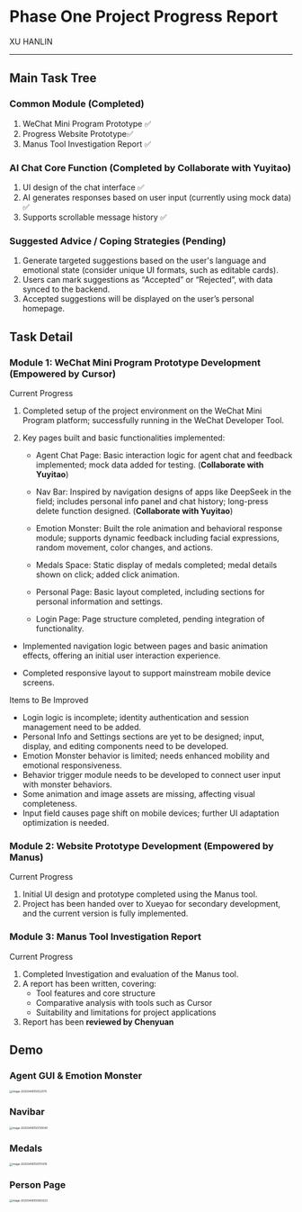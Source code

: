 # Phase One Project Progress Report

XU HANLIN

---

## Main Task Tree

### Common Module (Completed)

1. WeChat Mini Program Prototype ✅  
2. Progress Website Prototype✅  
3. Manus Tool Investigation Report ✅

### AI Chat Core Function (Completed by **Collaborate with Yuyitao**)

1. UI design of the chat interface ✅  
2. AI generates responses based on user input (currently using mock data) ✅  
3. Supports scrollable message history ✅  

### Suggested Advice / Coping Strategies (Pending)

1. Generate targeted suggestions based on the user's language and emotional state (consider unique UI formats, such as editable cards).  
2. Users can mark suggestions as “Accepted” or “Rejected”, with data synced to the backend.  
3. Accepted suggestions will be displayed on the user’s personal homepage.

## Task Detail

### **Module 1: WeChat Mini Program Prototype Development (Empowered by Cursor)**

Current Progress

1. Completed setup of the project environment on the WeChat Mini Program platform; successfully running in the WeChat Developer Tool.

2. Key pages built and basic functionalities implemented:

   - Agent Chat Page: Basic interaction logic for agent chat and feedback implemented; mock data added for testing. (**Collaborate with Yuyitao**)

   - Nav Bar: Inspired by navigation designs of apps like DeepSeek in the field; includes personal info panel and chat history; long-press delete function designed. (**Collaborate with Yuyitao**)

   - Emotion Monster: Built the role animation and behavioral response module; supports dynamic feedback including facial expressions, random movement, color changes, and actions.

   - Medals Space: Static display of medals completed; medal details shown on click; added click animation.

   - Personal Page: Basic layout completed, including sections for personal information and settings.

   - Login Page: Page structure completed, pending integration of functionality.

- Implemented navigation logic between pages and basic animation effects, offering an initial user interaction experience.

- Completed responsive layout to support mainstream mobile device screens.

Items to Be Improved

- Login logic is incomplete; identity authentication and session management need to be added.
- Personal Info and Settings sections are yet to be designed; input, display, and editing components need to be developed.
- Emotion Monster behavior is limited; needs enhanced mobility and emotional responsiveness.
- Behavior trigger module needs to be developed to connect user input with monster behaviors.
- Some animation and image assets are missing, affecting visual completeness.
- Input field causes page shift on mobile devices; further UI adaptation optimization is needed.

### **Module 2: Website Prototype Development (Empowered by Manus)**

Current Progress

1. Initial UI design and prototype completed using the Manus tool.  
2. Project has been handed over to Xueyao for secondary development, and the current version is fully implemented.

### **Module 3: Manus Tool Investigation Report**

Current Progress

1. Completed Investigation and evaluation of the Manus tool.  
2. A  report has been written, covering:
   - Tool features and core structure  
   - Comparative analysis with tools such as Cursor  
   - Suitability and limitations for project applications
3. Report has been **reviewed by Chenyuan**

## **Demo**

### Agent GUI & Emotion Monster

<img src="/Users/hallymxu/Desktop/Final_project/Progress/docs/progress1_hanlin/image-20250406150523175.png" alt="image-20250406150523175" style="zoom: 33%;" />

### Navibar

<img src="/Users/hallymxu/Desktop/Final_project/Progress/docs/progress1_hanlin/image-20250406150730040.png" alt="image-20250406150730040" style="zoom:33%;" />

### Medals

<img src="/Users/hallymxu/Desktop/Final_project/Progress/docs/progress1_hanlin/image-20250406150701478.png" alt="image-20250406150701478" style="zoom: 33%;" />

### Person Page

<img src="/Users/hallymxu/Desktop/Final_project/Progress/docs/progress1_hanlin/image-20250406150902523.png" alt="image-20250406150902523" style="zoom:33%;" />
